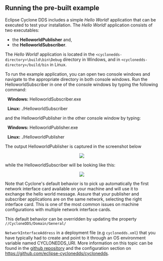 ## Running the pre-built example

Eclipse Cyclone DDS includes a simple _Hello World!_ application that can be executed to test your installation. The _Hello World!_ application consists of two executables:

- the **HelloworldPublisher** and,
- the **HelloworldSubscriber**.

The _Hello World!_ application is located in the `<cyclonedds-directory>\build\bin\Debug` directory in Windows, and in `<cyclonedds-directory>/build/bin` in Linux.

To run the example application, you can open two console windows and navigate to the appropriate directory in both console windows. Run the HelloworldSubscriber in one of the console windows by typing the following command:

&nbsp; **Windows:** HelloworldSubscriber.exe

&nbsp; **Linux:** ./HelloworldSubscriber

and the HelloworldPublisher in the other console window by typing:

&nbsp; **Windows:** HelloworldPublisher.exe

&nbsp; **Linux:** ./HelloworldPublisher

The output HelloworldPublisher is captured in the screenshot below

<div align=center> <img src="figs/1.6.2-1.png"></div>

while the HelloworldSubscriber will be looking like this:

<div align=center> <img src="figs/1.6.2-2.png"></div>

Note that Cyclone's default behavior is to pick up automatically the first network interface card available on your machine and will use it to exchange the hello world message. Assure that your publisher and subscriber applications are on the same network, selecting the right interface card. This is one of the most common issues on machine configurations with multiple network interface cards.

This default behavior can be overridden by updating the property `//CycloneDDS/Domain/General/`

`NetworkInterfaceAddress` in a deployment file (e.g `cyclonedds.xml`) that you have typically had to create and point to it through an OS environment variable named CYCLONEDDS\_URI. More information on this topic can be found in the [github repository](https://github.com/eclipse-cyclonedds/cyclonedds/blob/master/docs/manual/options.md) and the configuration section on https://github.com/eclipse-cyclonedds/cyclonedds.